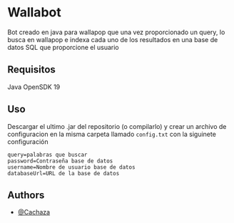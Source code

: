 
# Wallabot

Bot creado en java para wallapop que una vez proporcionado un query, lo busca en wallapop e
indexa cada uno de los resultados en una base de datos SQL que proporcione el usuario




## Requisitos
Java OpenSDK 19
    
## Uso
Descargar el ultimo .jar del repositorio (o compilarlo) y crear un archivo de configuracion en la misma carpeta
llamado ```config.txt``` con la siguinete configuración

```
query=palabras que buscar
password=Contraseña base de datos
username=Nombre de usuario base de datos
databaseUrl=URL de la base de datos
```


## Authors

- [@Cachaza](https://www.github.com/cachaza)


